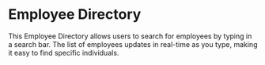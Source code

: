 # Employee Directory

This Employee Directory allows users to search for employees by typing in a search bar. The list of employees updates in real-time as you type, making it easy to find specific individuals.
